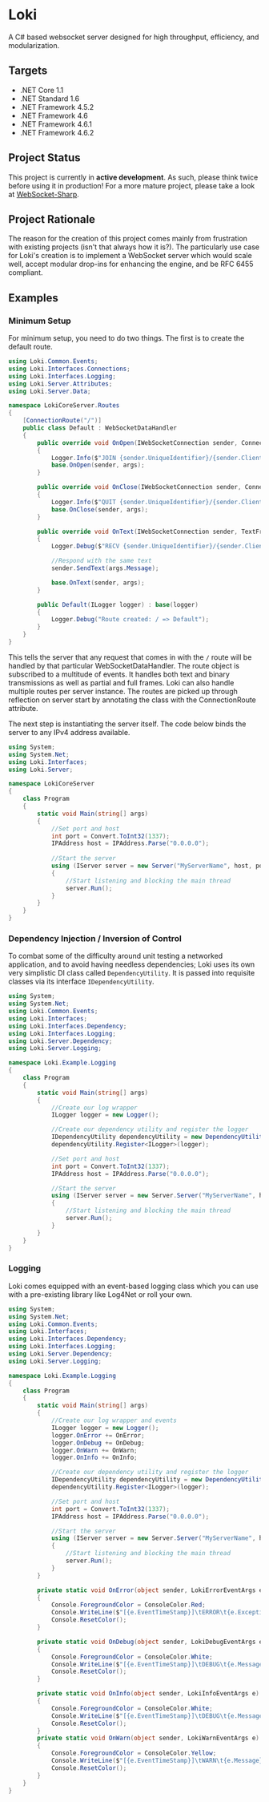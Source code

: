 # Loki
A C# based websocket server designed for high throughput, efficiency, and modularization.

## Targets
* .NET Core 1.1
* .NET Standard 1.6
* .NET Framework 4.5.2
* .NET Framework 4.6
* .NET Framework 4.6.1
* .NET Framework 4.6.2

## Project Status
This project is currently in **active development**. As such, please think twice before using it in production! For a more mature project, please take a look at [WebSocket-Sharp](https://github.com/sta/websocket-sharp).

## Project Rationale
The reason for the creation of this project comes mainly from frustration with existing projects (isn't that always how it is?). The particularly use case for Loki's creation is to implement a WebSocket server which would scale well, accept modular drop-ins for enhancing the engine, and be RFC 6455 compliant.

## Examples

### Minimum Setup
For minimum setup, you need to do two things. The first is to create the default route. 

```cs
using Loki.Common.Events;
using Loki.Interfaces.Connections;
using Loki.Interfaces.Logging;
using Loki.Server.Attributes;
using Loki.Server.Data;

namespace LokiCoreServer.Routes
{
    [ConnectionRoute("/")]
    public class Default : WebSocketDataHandler
    {
        public override void OnOpen(IWebSocketConnection sender, ConnectionOpenedEventArgs args)
        {
            Logger.Info($"JOIN {sender.UniqueIdentifier}/{sender.ClientIdentifier}");
            base.OnOpen(sender, args);
        }

        public override void OnClose(IWebSocketConnection sender, ConnectionClosedEventArgs args)
        {
            Logger.Info($"QUIT {sender.UniqueIdentifier}/{sender.ClientIdentifier}");
            base.OnClose(sender, args);
        }

        public override void OnText(IWebSocketConnection sender, TextFrameEventArgs args)
        {
            Logger.Debug($"RECV {sender.UniqueIdentifier}/{sender.ClientIdentifier} {args.Message.Length * 2} bytes");

            //Respond with the same text
            sender.SendText(args.Message);

            base.OnText(sender, args);
        }

        public Default(ILogger logger) : base(logger)
        {
            Logger.Debug("Route created: / => Default");
        }
    }
}
```

This tells the server that any request that comes in with the `/` route will be handled by that particular WebSocketDataHandler. The route object is subscribed to a multitude of events. It handles both text and binary transmissions as well as partial and full frames. Loki can also handle multiple routes per server instance. The routes are picked up through reflection on server start by annotating the class with the ConnectionRoute attribute. 

The next step is instantiating the server itself. The code below binds the server to any IPv4 address available.

```cs
using System;
using System.Net;
using Loki.Interfaces;
using Loki.Server;

namespace LokiCoreServer
{
    class Program
    {
        static void Main(string[] args)
        {
            //Set port and host
            int port = Convert.ToInt32(1337);
            IPAddress host = IPAddress.Parse("0.0.0.0");
            
            //Start the server
            using (IServer server = new Server("MyServerName", host, port))
            {
                //Start listening and blocking the main thread
                server.Run();
            }
        }
    }
}
```

### Dependency Injection / Inversion of Control
To combat some of the difficulty around unit testing a networked application, and to avoid having needless dependencies; Loki uses its own very simplistic DI class called `DependencyUtility`. It is passed into requisite classes via its interface `IDependencyUtility`.

```cs
using System;
using System.Net;
using Loki.Common.Events;
using Loki.Interfaces;
using Loki.Interfaces.Dependency;
using Loki.Interfaces.Logging;
using Loki.Server.Dependency;
using Loki.Server.Logging;

namespace Loki.Example.Logging
{
    class Program
    {
        static void Main(string[] args)
        {
            //Create our log wrapper
            ILogger logger = new Logger();

            //Create our dependency utility and register the logger
            IDependencyUtility dependencyUtility = new DependencyUtility();
            dependencyUtility.Register<ILogger>(logger);

            //Set port and host
            int port = Convert.ToInt32(1337);
            IPAddress host = IPAddress.Parse("0.0.0.0");

            //Start the server
            using (IServer server = new Server.Server("MyServerName", host, port, dependencyUtility))
            {
                //Start listening and blocking the main thread
                server.Run();
            }
        }
	}
}
```

### Logging
Loki comes equipped with an event-based logging class which you can use with a pre-existing library like Log4Net or roll your own.

```cs
using System;
using System.Net;
using Loki.Common.Events;
using Loki.Interfaces;
using Loki.Interfaces.Dependency;
using Loki.Interfaces.Logging;
using Loki.Server.Dependency;
using Loki.Server.Logging;

namespace Loki.Example.Logging
{
    class Program
    {
        static void Main(string[] args)
        {
            //Create our log wrapper and events
            ILogger logger = new Logger();
            logger.OnError += OnError;
            logger.OnDebug += OnDebug;
            logger.OnWarn += OnWarn;
            logger.OnInfo += OnInfo;

            //Create our dependency utility and register the logger
            IDependencyUtility dependencyUtility = new DependencyUtility();
            dependencyUtility.Register<ILogger>(logger);

            //Set port and host
            int port = Convert.ToInt32(1337);
            IPAddress host = IPAddress.Parse("0.0.0.0");

            //Start the server
            using (IServer server = new Server.Server("MyServerName", host, port, dependencyUtility))
            {
                //Start listening and blocking the main thread
                server.Run();
            }
        }

        private static void OnError(object sender, LokiErrorEventArgs e)
        {
            Console.ForegroundColor = ConsoleColor.Red;
            Console.WriteLine($"[{e.EventTimeStamp}]\tERROR\t{e.Exception}");
            Console.ResetColor();
        }

        private static void OnDebug(object sender, LokiDebugEventArgs e)
        {
            Console.ForegroundColor = ConsoleColor.White;
            Console.WriteLine($"[{e.EventTimeStamp}]\tDEBUG\t{e.Message}");
            Console.ResetColor();
        }

        private static void OnInfo(object sender, LokiInfoEventArgs e)
        {
            Console.ForegroundColor = ConsoleColor.White;
            Console.WriteLine($"[{e.EventTimeStamp}]\tDEBUG\t{e.Message}");
            Console.ResetColor();
        }
        private static void OnWarn(object sender, LokiWarnEventArgs e)
        {
            Console.ForegroundColor = ConsoleColor.Yellow;
            Console.WriteLine($"[{e.EventTimeStamp}]\tWARN\t{e.Message}");
            Console.ResetColor();
        }
    }
}
```